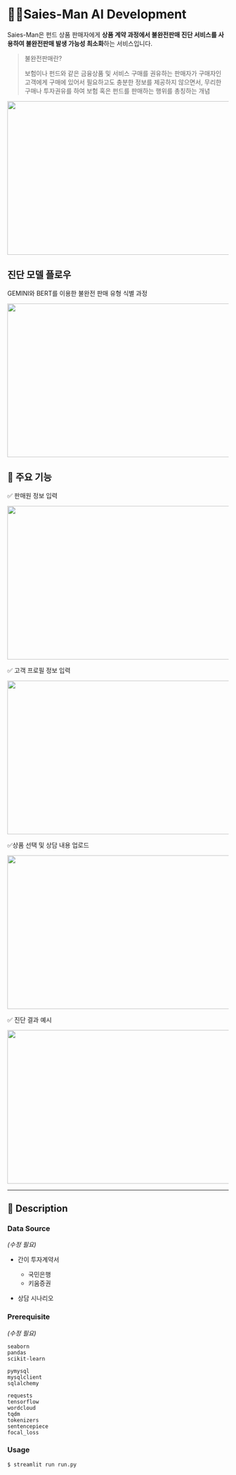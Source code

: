 # 👮‍♂️Saies-Man AI Development 

Saies-Man은 펀드 상품 판매자에게 **상품 계약 과정에서 불완전판매 진단 서비스를 사용하여 불완전판매 발생 가능성 최소화**하는 서비스입니다.

> 불완전판매란?
> 
> 보험이나 펀드와 같은 금융상품 및 서비스 구매를 권유하는 판매자가 구매자인 고객에게 구매에 있어서 필요하고도 충분한 정보를 제공하지 않으면서, 무리한 구매나 투자권유를 하여 보험 혹은 펀드를 판매하는 행위를 총칭하는 개념

<img src="https://github.com/user-attachments/assets/bff11fdc-3c2e-48f4-913e-9fe04e0db5b0" width="900" height="350" />

## 진단 모델 플로우

GEMINI와 BERT를 이용한 불완전 판매 유형 식별 과정

<img src="https://github.com/user-attachments/assets/f203e99f-b749-43f8-974f-ed792536898d" width="900" height="350" />

## 📢 주요 기능

✅ 판매원 정보 입력  

<img src="https://github.com/user-attachments/assets/d07ac2df-644a-4803-a4e2-6747f94b6328" width="2000" height="350" />


✅ 고객 프로필 정보 입력

<img src="https://github.com/user-attachments/assets/73aaf4a1-9c3d-4b44-b497-f800ced48b86" width="1200" height="350" />

✅상품 선택 및 상담 내용 업로드

<img src="https://github.com/user-attachments/assets/12ce7207-75fc-407e-ae07-9ed8e6d0d1c8" width="1200" height="350" />


✅ 진단 결과 예시

<img src="https://github.com/user-attachments/assets/a6db860b-9a58-4174-bfa5-1b73b5452e3c" width="1200" height="350" />



---
## 📝 Description

### Data Source
*(수정 필요)*

- 간이 투자계약서  
  - 국민은행
  - 키움증권
 
- 상담 시나리오 
  


### Prerequisite 
*(수정 필요)*

```
seaborn
pandas
scikit-learn

pymysql
mysqlclient
sqlalchemy

requests
tensorflow
wordcloud
tqdm
tokenizers
sentencepiece
focal_loss
```

### Usage

```
$ streamlit run run.py
```
